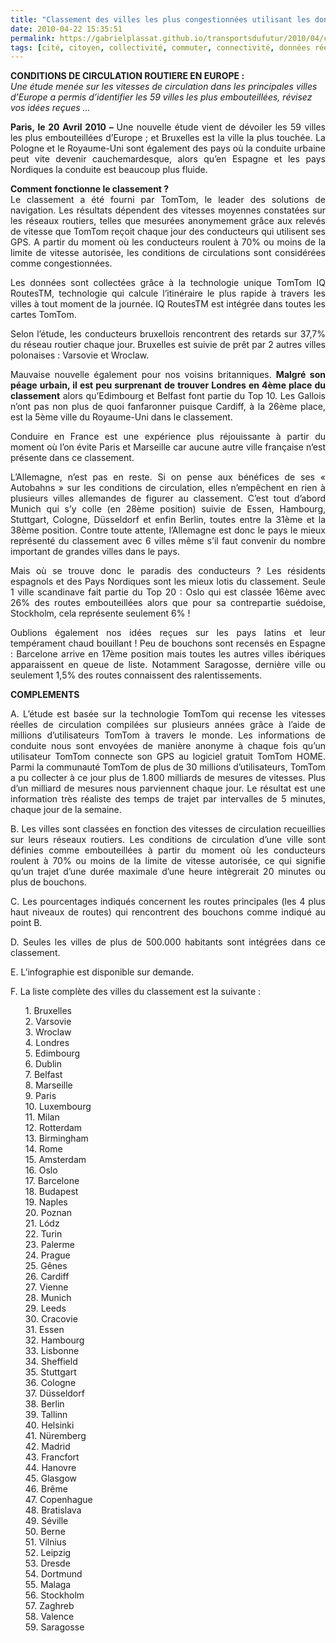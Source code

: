 ```yaml
---
title: "Classement des villes les plus congestionnées utilisant les données réelles TOMTOM"
date: 2010-04-22 15:35:51
permalink: https://gabrielplassat.github.io/transportsdufutur/2010/04/classement-des-villes-les-plus-congestionnees-utilisant-les-donnees-reelles-tomtom.html
tags: [cité, citoyen, collectivité, commuter, connectivité, données réelles, internet, partage de données]
---
```


<p><strong>CONDITIONS DE CIRCULATION ROUTIERE EN EUROPE : <br /></strong><em>Une étude menée sur les vitesses de circulation dans les principales villes d’Europe a permis d’identifier les 59 villes les plus embouteillées, révisez vos idées reçues …</em></p> <p style="text-align: justify"><strong>Paris, le 20 Avril 2010 – </strong>Une nouvelle étude vient de dévoiler les 59 villes les plus embouteillées d’Europe ; et Bruxelles est la ville la plus touchée. La Pologne et le Royaume-Uni sont également des pays où la conduite urbaine peut vite devenir cauchemardesque, alors qu’en Espagne et les pays Nordiques la conduite est beaucoup plus fluide.</p> <p style="text-align: justify"><strong>Comment fonctionne le classement ?</strong><br />Le classement a été fourni par TomTom, le leader des solutions de navigation. Les résultats dépendent des vitesses moyennes constatées sur les réseaux routiers, telles que mesurées anonymement grâce aux relevés de vitesse que TomTom reçoit chaque jour des conducteurs qui utilisent ses GPS. A partir du moment où les conducteurs roulent à 70% ou moins de la limite de vitesse autorisée, les conditions de circulations sont considérées comme congestionnées.</p> <p style="text-align: justify">Les données sont collectées grâce à la technologie unique TomTom IQ RoutesTM, technologie qui calcule l’itinéraire le plus rapide à travers les villes à tout moment de la journée. IQ RoutesTM est intégrée dans toutes les cartes TomTom.</p> <p style="text-align: justify"> </p>  <!--more-->  <p style="text-align: justify">Selon l’étude, les conducteurs bruxellois rencontrent des retards sur 37,7% du réseau routier chaque jour. Bruxelles est suivie de prêt par 2 autres villes polonaises : Varsovie et Wroclaw.</p> <p style="text-align: justify">Mauvaise nouvelle également pour nos voisins britanniques. <strong>Malgré son péage urbain, il est peu surprenant de trouver Londres en 4ème place du classement</strong> alors qu’Edimbourg et Belfast font partie du Top 10. Les Gallois n’ont pas non plus de quoi fanfaronner puisque Cardiff, à la 26ème place, est la 5ème ville du Royaume-Uni dans le classement.</p> <p style="text-align: justify">Conduire en France est une expérience plus réjouissante à partir du moment où l’on évite Paris et Marseille car aucune autre ville française n’est présente dans ce classement.</p> <p style="text-align: justify">L’Allemagne, n’est pas en reste. Si on pense aux bénéfices de ses « Autobahns » sur les conditions de circulation, elles n’empêchent en rien à plusieurs villes allemandes de figurer au classement. C’est tout d’abord Munich qui s’y colle (en 28ème position) suivie de Essen, Hambourg, Stuttgart, Cologne, Düsseldorf et enfin Berlin, toutes entre la 31ème et la 38ème position. Contre toute attente, l’Allemagne est donc le pays le mieux représenté du classement avec 6 villes même s’il faut convenir du nombre important de grandes villes dans le pays.</p> <p style="text-align: justify">Mais où se trouve donc le paradis des conducteurs ? Les résidents espagnols et des Pays Nordiques sont les mieux lotis du classement. Seule 1 ville scandinave fait partie du Top 20 : Oslo qui est classée 16ème avec 26% des routes embouteillées alors que pour sa contrepartie suédoise, Stockholm, cela représente seulement 6% !</p> <p style="text-align: justify">Oublions également nos idées reçues sur les pays latins et leur tempérament chaud bouillant ! Peu de bouchons sont recensés en Espagne : Barcelone arrive en 17ème position mais toutes les autres villes ibériques apparaissent en queue de liste. Notamment Saragosse, dernière ville ou seulement 1,5% des routes connaissent des ralentissements.</p> <p style="text-align: justify"><strong>COMPLEMENTS</strong></p> <p style="text-align: justify">A. L’étude est basée sur la technologie TomTom qui recense les vitesses réelles de circulation compilées sur plusieurs années grâce à l’aide de millions d’utilisateurs TomTom à travers le monde. Les informations de conduite nous sont envoyées de manière anonyme à chaque fois qu’un utilisateur TomTom connecte son GPS au logiciel gratuit TomTom HOME. Parmi la communauté TomTom de plus de 30 millions d’utilisateurs, TomTom a pu collecter à ce jour plus de 1.800 milliards de mesures de vitesses. Plus d’un milliard de mesures nous parviennent chaque jour. Le résultat est une information très réaliste des temps de trajet par intervalles de 5 minutes, chaque jour de la semaine.</p> <p style="text-align: justify">B. Les villes sont classées en fonction des vitesses de circulation recueillies sur leurs réseaux routiers. Les conditions de circulation d’une ville sont définies comme embouteillées à partir du moment où les conducteurs roulent à 70% ou moins de la limite de vitesse autorisée, ce qui signifie qu’un trajet d’une durée maximale d’une heure intègrerait 20 minutes ou plus de bouchons.</p> <p style="text-align: justify">C. Les pourcentages indiqués concernent les routes principales (les 4 plus haut niveaux de routes) qui rencontrent des bouchons comme indiqué au point B.</p> <p style="text-align: justify">D. Seules les villes de plus de 500.000 habitants sont intégrées dans ce classement.</p> <p style="text-align: justify">E. L’infographie est disponible sur demande.</p> <p style="text-align: justify">F. La liste complète des villes du classement est la suivante :</p> <p> <ul> 1. Bruxelles<br />2. Varsovie<br />3. Wroclaw<br />4. Londres<br />5. Edimbourg<br />6. Dublin<br />7. Belfast<br />8. Marseille<br />9. Paris<br />10. Luxembourg<br />11. Milan<br />12. Rotterdam<br />13. Birmingham<br />14. Rome<br />15. Amsterdam<br />16. Oslo<br />17. Barcelone<br />18. Budapest<br />19. Naples<br />20. Poznan<br />21. Lódz<br />22. Turin<br />23. Palerme<br />24. Prague<br />25. Gênes<br />26. Cardiff<br />27. Vienne<br />28. Munich<br />29. Leeds<br />30. Cracovie<br />31. Essen<br />32. Hambourg<br />33. Lisbonne<br />34. Sheffield<br />35. Stuttgart<br />36. Cologne<br />37. Düsseldorf<br />38. Berlin<br />39. Tallinn<br />40. Helsinki<br />41. Nüremberg<br />42. Madrid<br />43. Francfort<br />44. Hanovre<br />45. Glasgow<br />46. Brême<br />47. Copenhague<br />48. Bratislava<br />49. Séville<br />50. Berne<br />51. Vilnius<br />52. Leipzig<br />53. Dresde<br />54. Dortmund<br />55. Malaga<br />56. Stockholm<br />57. Zaghreb<br />58. Valence<br />59. Saragosse<br /> <p></p></ul></p>
